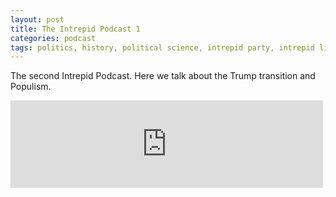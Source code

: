```yaml
---
layout: post
title: The Intrepid Podcast 1
categories: podcast
tags: politics, history, political science, intrepid party, intrepid life
---
```


The second Intrepid Podcast. Here we talk about the Trump transition and Populism.


<iframe src="https://archive.org/embed/intrepid_podcast_2" width="500" height="140" frameborder="0" webkitallowfullscreen="true" mozallowfullscreen="true" allowfullscreen></iframe>

